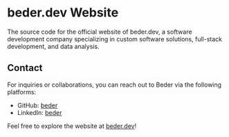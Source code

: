 # beder.dev Website

The source code for the official website of beder.dev, a software development company specializing in custom software solutions, full-stack development, and data analysis.

## Contact

For inquiries or collaborations, you can reach out to Beder via the following platforms:

- GitHub: [beder](https://github.com/beder)
- LinkedIn: [beder](https://www.linkedin.com/in/beder)

Feel free to explore the website at [beder.dev](https://beder.dev)!